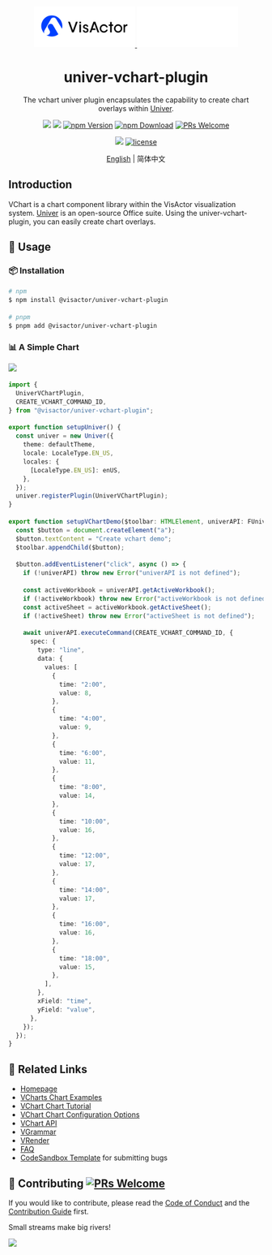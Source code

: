 <div align="center">
  <a href="https://github.com/VisActor#gh-light-mode-only" target="_blank">
    <img alt="VisActor Logo" width="200" src="https://github.com/VisActor/.github/blob/main/profile/logo_500_200_light.svg"/>
  </a>
  <a href="https://github.com/VisActor#gh-dark-mode-only" target="_blank">
    <img alt="VisActor Logo" width="200" src="https://github.com/VisActor/.github/blob/main/profile/logo_500_200_dark.svg"/>
  </a>
</div>

<div align="center">
  <h1>univer-vchart-plugin</h1>
</div>

<div align="center">

The vchart univer plugin encapsulates the capability to create chart overlays within [Univer](https://univer.ai/zh-CN).

![](https://github.com/visactor/univer-vchart-plugin/actions/workflows/bug-server.yml/badge.svg)
![](https://github.com/visactor/univer-vchart-plugin/actions/workflows/unit-test.yml/badge.svg)
[![npm Version](https://img.shields.io/npm/v/@visactor/univer-vchart-plugin.svg)](https://www.npmjs.com/package/@visactor/univer-vchart-plugin)
[![npm Download](https://img.shields.io/npm/dm/@visactor/univer-vchart-plugin.svg)](https://www.npmjs.com/package/@visactor/univer-vchart-plugin)
[![PRs Welcome](https://img.shields.io/badge/PRs-welcome-brightgreen.svg)](https://github.com/visactor/univer-vchart-plugin/blob/main/CONTRIBUTING.md#your-first-pull-request)

![](https://img.shields.io/badge/language-TypeScript-red.svg) [![license](https://img.shields.io/badge/license-MIT-blue.svg)](https://github.com/visactor/univer-vchart-plugin/blob/main/LICENSE)

</div>

<div align="center">

[English](./README.md) | 简体中文

</div>

## Introduction

VChart is a chart component library within the VisActor visualization system. [Univer](https://univer.ai/) is an open-source Office suite. Using the univer-vchart-plugin, you can easily create chart overlays.

## 🔨 Usage

### 📦 Installation

```bash
# npm
$ npm install @visactor/univer-vchart-plugin

# pnpm
$ pnpm add @visactor/univer-vchart-plugin
```

### 📊 A Simple Chart

<img src="https://lf9-dp-fe-cms-tos.byteorg.com/obj/bit-cloud/univer-vchart-plugin.png" style="width: 800px">

```typescript
import {
  UniverVChartPlugin,
  CREATE_VCHART_COMMAND_ID,
} from "@visactor/univer-vchart-plugin";

export function setupUniver() {
  const univer = new Univer({
    theme: defaultTheme,
    locale: LocaleType.EN_US,
    locales: {
      [LocaleType.EN_US]: enUS,
    },
  });
  univer.registerPlugin(UniverVChartPlugin);
}

export function setupVChartDemo($toolbar: HTMLElement, univerAPI: FUniver) {
  const $button = document.createElement("a");
  $button.textContent = "Create vchart demo";
  $toolbar.appendChild($button);

  $button.addEventListener("click", async () => {
    if (!univerAPI) throw new Error("univerAPI is not defined");

    const activeWorkbook = univerAPI.getActiveWorkbook();
    if (!activeWorkbook) throw new Error("activeWorkbook is not defined");
    const activeSheet = activeWorkbook.getActiveSheet();
    if (!activeSheet) throw new Error("activeSheet is not defined");

    await univerAPI.executeCommand(CREATE_VCHART_COMMAND_ID, {
      spec: {
        type: "line",
        data: {
          values: [
            {
              time: "2:00",
              value: 8,
            },
            {
              time: "4:00",
              value: 9,
            },
            {
              time: "6:00",
              value: 11,
            },
            {
              time: "8:00",
              value: 14,
            },
            {
              time: "10:00",
              value: 16,
            },
            {
              time: "12:00",
              value: 17,
            },
            {
              time: "14:00",
              value: 17,
            },
            {
              time: "16:00",
              value: 16,
            },
            {
              time: "18:00",
              value: 15,
            },
          ],
        },
        xField: "time",
        yField: "value",
      },
    });
  });
}
```

## 🔗 Related Links

- [Homepage](https://www.visactor.io/vchart)
- [VCharts Chart Examples](https://www.visactor.io/vchart/example)
- [VChart Chart Tutorial](https://www.visactor.io/vchart/guide/tutorial_docs/VChart_Website_Guide)
- [VChart Chart Configuration Options](https://www.visactor.io/vchart/option/)
- [VChart API](https://www.visactor.io/vchart/api/API/vchart)
- [VGrammar](https://www.visactor.io/vgrammar)
- [VRender](https://www.visactor.io/vrender)
- [FAQ](https://www.visactor.io/vchart/guide/tutorial_docs/FAQ)
- [CodeSandbox Template](https://codesandbox.io/s/the-template-of-visactor-vchart-vl84ww?file=/src/index.ts) for submitting bugs

## 🤝 Contributing [![PRs Welcome](https://img.shields.io/badge/PRs-welcome-brightgreen.svg)](https://github.com/visactor/univer-vchart-plugin/blob/main/CONTRIBUTING.md#your-first-pull-request)

If you would like to contribute, please read the [Code of Conduct](./CODE_OF_CONDUCT.md) and the [Contribution Guide](./CONTRIBUTING.zh-CN.md) first.

Small streams make big rivers!

<a href="https://github.com/visactor/univer-vchart-plugin/graphs/contributors"><img src="https://contrib.rocks/image?repo=visactor/univer-vchart-plugin" /></a>
